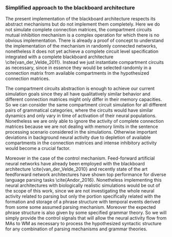 ### Simplified approach to the blackboard architecture

The present implementation of the blackboard architecture respects its abstract mechanisms but do not implement them completely. Here we do not simulate complete connection matrices, the compartment circuits mutual inhibition mechanism is a complex operation for which there is no obvious implementation. There is already a proof of concept to understand the implementation of the mechanism in randomly connected networks, nonetheless it does not yet achieve a complete circuit level specification integrated with a complete blackboard architecture \cite{van_der_Velde_2011}. Instead we just instantiate compartment circuits as necessary, since in essence they would be selected randomly in a connection matrix from available compartments in the hypothesized connection matrices.

The compartment circuits abstraction is enough to achieve our current simulation goals since they all have qualitatively similar behavior and different connection matrices might only differ in their memory capacities. So we can consider the same compartment circuit simulation for all different pairs of grammatical categories, where the circuits would have similar dynamics and only vary in time of activation of their neural populations. Nonetheless we are only able to ignore the activity of complete connection matrices because we are not dealing with memory limits in the sentence processing scenario considered in the simulations. Otherwise important deviations in background neural activity due to depletion of available compartments in the connection matrices and intense inhibitory activity would become a crucial factor.

Moreover in the case of the control mechanism. Feed-forward artificial neural networks have already been employed with the blackboard architecture \cite{van_der_Velde_2010} and recently state of the art feedforward network architectures have shown top performance for diverse language parsing tasks \cite{Andor_2016}. Nonetheless implementing this neural architectures with biologically realistic simulations would be out of the scope of this work, since we are not investigating the whole neural activity related to parsing but only the portion specifically related with the formation and storage of a phrase structure with temporal events derived from some some assumed parsing mechanism. Moreover the expected phrase structure is also given by some specified grammar theory. So we will simply provide the control signals that will allow the neural activity flow from MAs to WM as necessary to process the hypothesized syntactic structure for any combination of parsing mechanisms and grammar theories. 